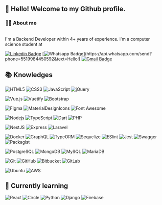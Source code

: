 ## 👋 Hello! Welcome to my Github profile.

### 👩‍💻 About me

<p>
<br>
I'm a Backend Developer within 4+ years of experience. 
I'm a computer science student at 
</p>

[![Linkedin Badge](https://img.shields.io/badge/-LinkedIn-blue?style=for-the-badge&logo=Linkedin&logoColor=white&link=https://www.linkedin.com/in/deyvidholz)](https://www.linkedin.com/in/deyvidholz)
[![Whatsapp Badge](https://img.shields.io/badge/-Whatsapp-4CA143?style=for-the-badge&labelColor=4CA143&logo=whatsapp&logoColor=white&link=https://api.whatsapp.com/send?phone=5519984450592&text=Hello!)](https://api.whatsapp.com/send?phone=5519984450592&text=Hello!)
[![Gmail Badge](https://img.shields.io/badge/-Email-0078D4?style=for-the-badge&logo=gmail&logoColor=white&link=mailto:deyvidholzt@gmail.com)](mailto:deyvidholzt@gmail.com)

## 📚 Knowledges


![HTML5](https://img.shields.io/badge/-HTML5-000?style=for-the-badge&logo=html5&logoColor=E34F26)
![CSS3](https://img.shields.io/badge/-CSS3-000?style=for-the-badge&logo=css3&logoColor=1572B6)
![JavaScript](https://img.shields.io/badge/-JavaScript-000?style=for-the-badge&logo=javascript&logoColor=F7DF1E)
![jQuery](https://img.shields.io/badge/-jQuery-000?style=for-the-badge&logo=jquery&logoColor=0769AD)

![Vue.js](https://img.shields.io/badge/-Vuejs-000?style=for-the-badge&logo=vue.js&logoColor=4FC08D)
![Vuetify](https://img.shields.io/badge/-Vuetify-000?style=for-the-badge&logo=vuetify&logoColor=1867C0)
![Bootstrap](https://img.shields.io/badge/-Bootstrap-000?style=for-the-badge&logo=bootstrap&logoColor=7952B3)

![Figma](https://img.shields.io/badge/-Figma-000?style=for-the-badge&logo=figma&logoColor=F24E1E)
![MaterialDesignIcons](https://img.shields.io/badge/-Material%20Design%20Icons-000?style=for-the-badge&logo=material-design-icons&logoColor=2196F3)
![Font Awesome](https://img.shields.io/badge/-Font%20Awesome-000?style=for-the-badge&logo=font-awesome&logoColor=339AF0)

![Nodejs](https://img.shields.io/badge/-Nodejs-000?style=for-the-badge&logo=Node.js&logoColor=339933)
![TypeScript](https://img.shields.io/badge/-TypeScript-000?style=for-the-badge&logo=typescript&logoColor=3178C6)
![Dart](https://img.shields.io/badge/-Dart-000?style=for-the-badge&logo=Dart&logoColor=0175C2)
![PHP](https://img.shields.io/badge/-PHP-000?style=for-the-badge&logo=php&logoColor=777BB4)

![NestJS](https://img.shields.io/badge/NestJS-000?style=for-the-badge&logo=NestJS&logoColor=E0234E)
![Express](https://img.shields.io/badge/Express-000?style=for-the-badge&logo=Express)
![Laravel](https://img.shields.io/badge/Laravel-000?style=for-the-badge&logo=Laravel&logoColor=FF2D20)

![Docker](https://img.shields.io/badge/-Docker-000?style=for-the-badge&logo=docker&logoColor=2496ED)
![GraphQL](https://img.shields.io/badge/-GraphQL-000?style=for-the-badge&logo=graphql&logoColor=E10098)
![TypeORM](https://img.shields.io/badge/TypeORM-000?style=for-the-badge&logo=&logoColor=52B0E7)
![Sequelize](https://img.shields.io/badge/Sequelize-000?style=for-the-badge&logo=Sequelize&logoColor=52B0E7)
![ESlint](https://img.shields.io/badge/ESlint-000?style=for-the-badge&logo=ESlint&logoColor=4B32C3)
![Jest](https://img.shields.io/badge/Jest-000?style=for-the-badge&logo=Jest&logoColor=C21325)
![Swagger](https://img.shields.io/badge/Swagger-000?style=for-the-badge&logo=Swagger&logoColor=85EA2D)
![Packagist](https://img.shields.io/badge/Packagist-000?style=for-the-badge&logo=Packagist&logoColor=F28D1A)

![PostgreSQL](https://img.shields.io/badge/-PostgreSQL-000?style=for-the-badge&logo=postgresql&logoColor=4169E1)
![MongoDB](https://img.shields.io/badge/-MongoDB-000?style=for-the-badge&logo=mongodb&logoColor=47A248)
![MySQL](https://img.shields.io/badge/-MySQL-000?style=for-the-badge&logo=mysql&logoColor=4479A1)
![MariaDB](https://img.shields.io/badge/MariaDB-000?style=for-the-badge&logo=MariaDB&logoColor=FCC624)

![Git](https://img.shields.io/badge/-Git-000?style=for-the-badge&logo=git&logoColor=F05032)
![GitHub](https://img.shields.io/badge/-GitHub-000?style=for-the-badge&logo=github)
![Bitbucket](https://img.shields.io/badge/-Bitbucket-000?style=for-the-badge&logo=bitbucket&logoColor=0052CC)
![GitLab](https://img.shields.io/badge/-GitLab-000?style=for-the-badge&logo=gitlab)

![Ubuntu](https://img.shields.io/badge/Ubuntu-000?style=for-the-badge&logo=Ubuntu&logoColor=E95420)
![AWS](https://img.shields.io/badge/Amazon%20AWS-000?style=for-the-badge&logo=amazon-aws&logoColor=FF9900)

## 📖 Currently learning

![React](https://img.shields.io/badge/React-000?style=for-the-badge&logo=React&logoColor=61DAFB)
![Circle](https://img.shields.io/badge/CI%20CD-000?style=for-the-badge&logo=Circle&logoColor=02569B)
![Python](https://img.shields.io/badge/Python-000?style=for-the-badge&logo=Python&logoColor=3776AB)
![Django](https://img.shields.io/badge/Django-000?style=for-the-badge&logo=Django&logoColor=white)
![Firebase](https://img.shields.io/badge/Firebase-000?style=for-the-badge&logo=Firebase&logoColor=FFCA28)
